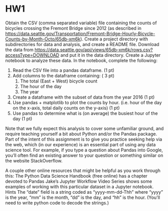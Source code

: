 # HW1

Obtain the CSV (comma separated variable) file containing the counts of bicycles crossing the Fremont Bridge since 2012 (as described in https://data.seattle.gov/Transportation/Fremont-Bridge-Hourly-Bicycle-Counts-by-Month-Octo/65db-xm6k). Create a project directory with subdirectories for data and analysis, and create a README file. Download the data from https://data.seattle.gov/api/views/65db-xm6k/rows.csv?accessType=DOWNLOAD and put it in the data directory. Create a Jupyter notebook to analyze these data. In the notebook, complete the following:

1. Read the CSV file into a pandas dataframe. (1 pt)
1. Add columns to the dataframe containing: ( 3 pt)
   1. The total (East + West) bicycle count
   1. The hour of the day
   1. The year
1. Create a dataframe with the subset of data from the year 2016 (1 pt)
1. Use pandas + matplotlib to plot the counts by hour. (i.e. hour of the day on the x-axis, total daily counts on the y-axis) (1 pt)
1. Use pandas to determine what is (on average) the busiest hour of the day (1 pt)

Note that we fully expect this analysis to cover some unfamiliar ground, and require teaching yourself a bit about Python and/or the Pandas package. Part of the intent of this assignment is to give you practice seeking help via the web, which (in our experience) is an essential part of using any data science tool. For example, if you type a question about Pandas into Google, you’ll often find an existing answer to your question or something similar on the website StackOverflow.

A couple other online resources that might be helpful as you work through this:
The Python Data Science Handbook (free online) has a chapter devoted to Pandas
Jake’s Jupyter Workflow Video Series shows some examples of working with this particular dataset in a Jupyter notebook.
Hints
The “date” field is a string coded as “yyyy-mm-dd-Thh” where “yyyy” is the year, “mm” is the month, “dd” is the day, and “hh” is the hour. (You’ll need to write python code to decode the strings.)

